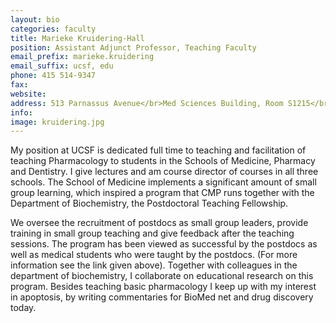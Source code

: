 ```yaml
---
layout: bio
categories: faculty
title: Marieke Kruidering-Hall
position: Assistant Adjunct Professor, Teaching Faculty
email_prefix: marieke.kruidering
email_suffix: ucsf, edu
phone: 415 514-9347
fax: 
website: 
address: 513 Parnassus Avenue</br>Med Sciences Building, Room S1215</br>San Francisco, CA 94143-0450
info: 
image: kruidering.jpg
---
```


My position at UCSF is dedicated full time to teaching and facilitation of teaching Pharmacology to students in the Schools of Medicine, Pharmacy and Dentistry. I give lectures and am course director of courses in all three schools. The School of Medicine implements a significant amount of small group learning, which inspired a program that CMP runs together with the Department of Biochemistry, the Postdoctoral Teaching Fellowship. 

We oversee the recruitment of postdocs as small group leaders, provide training in small group teaching and give feedback after the teaching sessions. The program has been viewed as successful by the postdocs as well as medical students who were taught by the postdocs. (For more information see the link given above). Together with colleagues in the department of biochemistry, I collaborate on educational research on this program. Besides teaching basic pharmacology I keep up with my interest in apoptosis, by writing commentaries for BioMed net and drug discovery today.
